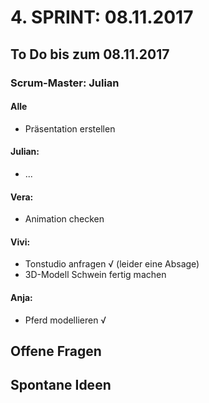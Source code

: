 # 4. SPRINT: 08.11.2017
## To Do bis zum 08.11.2017
### Scrum-Master: Julian

#### Alle
* Präsentation erstellen

#### Julian:
* ...

#### Vera:
* Animation checken

#### Vivi:
* Tonstudio anfragen √ (leider eine Absage)
* 3D-Modell Schwein fertig machen

#### Anja:
* Pferd modellieren √


## Offene Fragen

## Spontane Ideen

